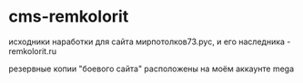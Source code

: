 # cms-remkolorit

исходники наработки для сайта мирпотолков73.рус, и его наследника - remkolorit.ru

резервные копии "боевого сайта" расположены на моём аккаунте mega
